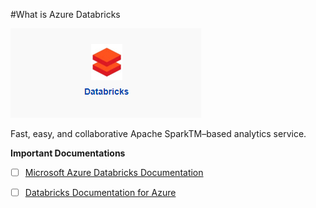 #What is Azure Databricks 

![DataBricks.png](/.attachments/DataBricks-84c9a242-c708-4231-8291-b543e6db368c.png)

Fast, easy, and collaborative Apache SparkTM–based analytics service.


**Important Documentations**
- [ ] [Microsoft Azure Databricks Documentation](https://docs.microsoft.com/en-us/azure/azure-databricks/)
- [ ] [Databricks Documentation for Azure](https://docs.azuredatabricks.net)



